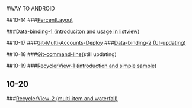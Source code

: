 #WAY TO ANDROID

##10-14
###[PercentLayout](percent-layout.md)

###[Data-binding-1 (introduciton and usage in listview)](data-binding-1.md)

##10-17
###[Git-Multi-Accounts-Deploy](git-multi-accounts-deploy.md)
###[Data-binding-2 (UI-updating)](data-binding-2.md)

##10-18
###[Git-command-line](git-command-line.md)(still updating)

##10-19
###[RecyclerView-1 (introduction and simple sample)](recycler-view-1.md)

## 10-20
###[RecyclerView-2 (multi-item and waterfall)](recycler-view-2.md)